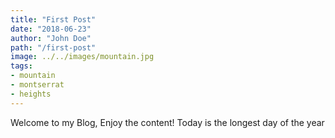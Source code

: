 ```yaml
---
title: "First Post"
date: "2018-06-23"
author: "John Doe"
path: "/first-post"
image: ../../images/mountain.jpg
tags:
- mountain
- montserrat
- heights
---
```


Welcome to my Blog, Enjoy the content! Today is the longest day of the year